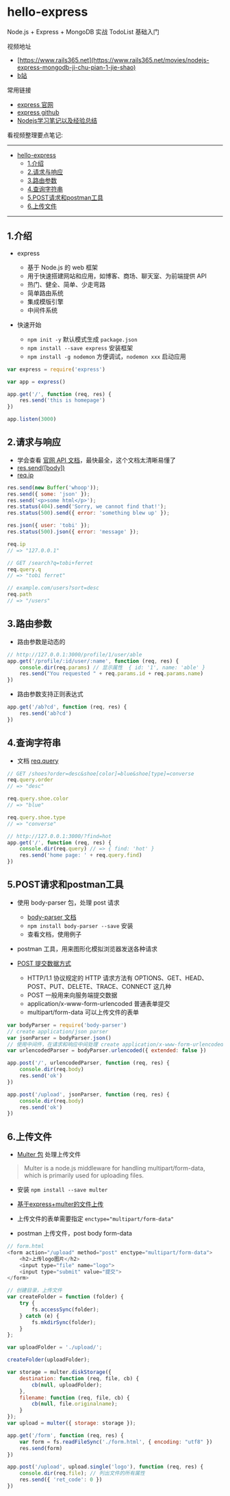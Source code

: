 # hello-express

Node.js + Express + MongoDB 实战 TodoList 基础入门

视频地址

- [https://www.rails365.net](https://www.rails365.net/movies/nodejs-express-mongodb-ji-chu-pian-1-jie-shao)
- [b站](https://www.bilibili.com/video/av20196752?t=62)

常用链接

- [express 官网](http://expressjs.com/)
- [express github](https://github.com/expressjs/express)
- [Nodejs学习笔记以及经验总结](https://github.com/chyingp/nodejs-learning-guide)

看视频整理要点笔记:

----

- [hello-express](#hello-express)
    - [1.介绍](#1%E4%BB%8B%E7%BB%8D)
    - [2.请求与响应](#2%E8%AF%B7%E6%B1%82%E4%B8%8E%E5%93%8D%E5%BA%94)
    - [3.路由参数](#3%E8%B7%AF%E7%94%B1%E5%8F%82%E6%95%B0)
    - [4.查询字符串](#4%E6%9F%A5%E8%AF%A2%E5%AD%97%E7%AC%A6%E4%B8%B2)
    - [5.POST请求和postman工具](#5post%E8%AF%B7%E6%B1%82%E5%92%8Cpostman%E5%B7%A5%E5%85%B7)
    - [6.上传文件](#6%E4%B8%8A%E4%BC%A0%E6%96%87%E4%BB%B6)

----

## 1.介绍

- express
    - 基于 Node.js 的 web 框架
    - 用于快速搭建网站和应用，如博客、商场、聊天室、为前端提供 API
    - 热门、健全、简单、少走弯路
    - 简单路由系统
    - 集成模版引擎
    - 中间件系统

- 快速开始
    - `npm init -y` 默认模式生成 `package.json`
    - `npm install --save express` 安装框架
    - `npm install -g nodemon` 方便调试，`nodemon xxx` 启动应用

```js
var express = require('express')

var app = express()

app.get('/', function (req, res) {
    res.send('this is homepage')
})

app.listen(3000)
```

## 2.请求与响应

- 学会查看 [官网 API 文档](http://expressjs.com/en/4x/api.html)，最快最全，这个文档太清晰易懂了
- [res.send([body])](http://expressjs.com/en/4x/api.html#res.send)
- [req.ip](http://expressjs.com/en/4x/api.html#req.ip)

```js
res.send(new Buffer('whoop'));
res.send({ some: 'json' });
res.send('<p>some html</p>');
res.status(404).send('Sorry, we cannot find that!');
res.status(500).send({ error: 'something blew up' });

res.json({ user: 'tobi' });
res.status(500).json({ error: 'message' });

req.ip
// => "127.0.0.1"

// GET /search?q=tobi+ferret
req.query.q
// => "tobi ferret"

// example.com/users?sort=desc
req.path
// => "/users"
```

## 3.路由参数

- 路由参数是动态的

```js
// http://127.0.0.1:3000/profile/1/user/able
app.get('/profile/:id/user/:name', function (req, res) {
    console.dir(req.params) // 显示属性  { id: '1', name: 'able' }
    res.send("You requested " + req.params.id + req.params.name)
})
```

- 路由参数支持正则表达式

```js
app.get('/ab?cd', function (req, res) {
    res.send('ab?cd')
})
```

## 4.查询字符串

- 文档 [req.query](http://expressjs.com/en/4x/api.html#app.use)

```js
// GET /shoes?order=desc&shoe[color]=blue&shoe[type]=converse
req.query.order
// => "desc"

req.query.shoe.color
// => "blue"

req.query.shoe.type
// => "converse"
```

```js
// http://127.0.0.1:3000/?find=hot
app.get('/', function (req, res) {
    console.dir(req.query) // => { find: 'hot' }
    res.send('home page: ' + req.query.find)
})
```

## 5.POST请求和postman工具

- 使用 body-parser 包，处理 post 请求
    - [body-parser 文档](https://www.npmjs.com/package/body-parser)
    - `npm install body-parser --save` 安装
    - 查看文档，使用例子

- postman 工具，用来图形化模拟浏览器发送各种请求
- [POST 提交数据方式](https://imququ.com/post/four-ways-to-post-data-in-http.html)
    - HTTP/1.1 协议规定的 HTTP 请求方法有 OPTIONS、GET、HEAD、POST、PUT、DELETE、TRACE、CONNECT 这几种
    - POST 一般用来向服务端提交数据
    - application/x-www-form-urlencoded 普通表单提交
    - multipart/form-data 可以上传文件的表单

```js
var bodyParser = require('body-parser')
// create application/json parser
var jsonParser = bodyParser.json()
// 使用中间件，在请求和响应中间处理 create application/x-www-form-urlencoded parser
var urlencodedParser = bodyParser.urlencoded({ extended: false })

app.post('/', urlencodedParser, function (req, res) {
    console.dir(req.body)
    res.send('ok')
})

app.post('/upload', jsonParser, function (req, res) {
    console.dir(req.body)
    res.send('ok')
})
```

## 6.上传文件

- [Multer 包](https://www.npmjs.com/package/multer) 处理上传文件
> Multer is a node.js middleware for handling multipart/form-data, which is primarily used for uploading files.

- 安装 `npm install --save multer`

- [基于express+multer的文件上传](https://www.cnblogs.com/chyingp/p/express-multer-file-upload.html)
- 上传文件的表单需要指定 `enctype="multipart/form-data"`
- postman 上传文件，post body form-data

```js
// form.html
<form action="/upload" method="post" enctype="multipart/form-data">
    <h2>上传logo图片</h2>
    <input type="file" name="logo">
    <input type="submit" value="提交">
</form>
```

```js
// 创建目录，上传文件
var createFolder = function (folder) {
    try {
        fs.accessSync(folder);
    } catch (e) {
        fs.mkdirSync(folder);
    }
};

var uploadFolder = './upload/';

createFolder(uploadFolder);

var storage = multer.diskStorage({
    destination: function (req, file, cb) {
        cb(null, uploadFolder);
    },
    filename: function (req, file, cb) {
        cb(null, file.originalname);
    }
});
var upload = multer({ storage: storage });

app.get('/form', function (req, res) {
    var form = fs.readFileSync('./form.html', { encoding: "utf8" })
    res.send(form)
})

app.post('/upload', upload.single('logo'), function (req, res) {
    console.dir(req.file); // 列出文件的所有属性
    res.send({ 'ret_code': 0 })
})
```
